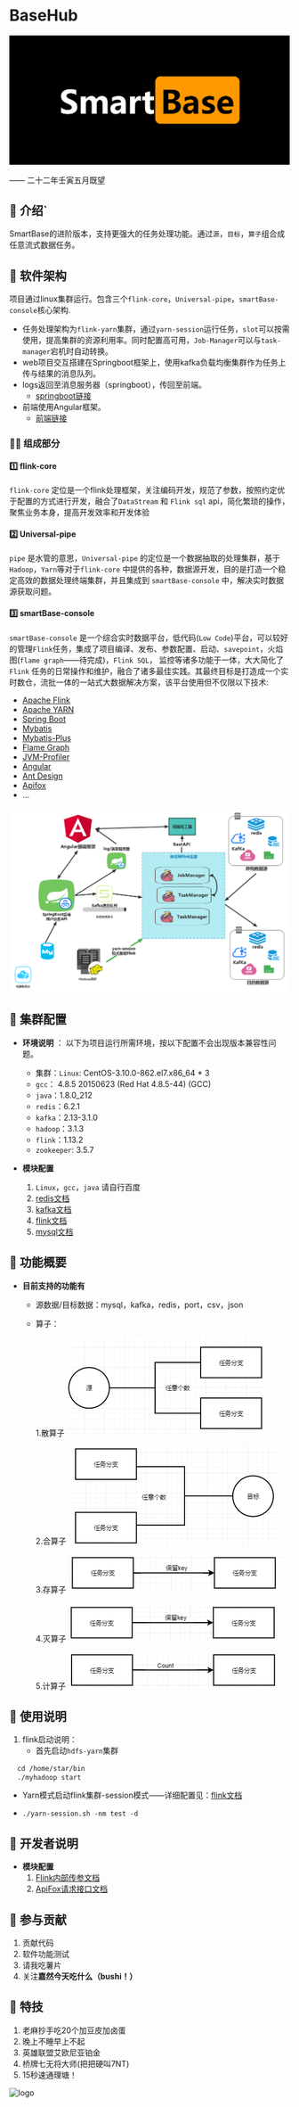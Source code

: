 # BaseHub
![logo](pics/download.png)


 —— 二十二年壬寅五月既望
　　

## 🚀 介绍`
SmartBase的进阶版本，支持更强大的任务处理功能。通过`源`，`目标`，`算子`组合成任意流式数据任务。


## 🍗 软件架构
项目通过linux集群运行。包含三个`flink-core`，`Universal-pipe`，`smartBase-console`核心架构.
- 任务处理架构为`flink-yarn`集群，通过`yarn-session`运行任务，`slot`可以按需使用，提高集群的资源利用率。同时配置高可用，`Job-Manager`可以与`task-manager`宕机时自动转换。
- web项目交互搭建在Springboot框架上，使用kafka负载均衡集群作为任务上传与结果的消息队列。
- logs返回至消息服务器（springboot），传回至前端。
    - [springboot链接](https://gitee.com/StarGrys/smart-base)
- 前端使用Angular框架。
    - [前端链接](https://gitee.com/det0cte/smart-base-web-dashborad)


### 🏳‍🌈 组成部分

#### 1️⃣ flink-core

`flink-core` 定位是一个flink处理框架，关注编码开发，规范了参数，按照约定优于配置的方式进行开发，融合了`DataStream` 和 `Flink sql` api，简化繁琐的操作，聚焦业务本身，提高开发效率和开发体验

#### 2️⃣ Universal-pipe

`pipe` 是水管的意思，`Universal-pipe` 的定位是一个数据抽取的处理集群，基于 `Hadoop`，`Yarn`等对于`flink-core` 中提供的各种，数据源开发，目的是打造一个稳定高效的数据处理终端集群，并且集成到 `smartBase-console` 中，解决实时数据源获取问题。

#### 3️⃣ smartBase-console

`smartBase-console` 是一个综合实时数据平台，低代码(`Low Code`)平台，可以较好的管理`Flink`任务，集成了项目编译、发布、参数配置、启动、`savepoint`，火焰图(`flame graph`——待完成)，`Flink SQL`， 监控等诸多功能于一体，大大简化了 `Flink` 任务的日常操作和维护，融合了诸多最佳实践。其最终目标是打造成一个实时数仓，流批一体的一站式大数据解决方案，该平台使用但不仅限以下技术:

* [Apache Flink](http://flink.apache.org)
* [Apache YARN](http://hadoop.apache.org)
* [Spring Boot](https://spring.io/projects/spring-boot/)
* [Mybatis](http://www.mybatis.org)
* [Mybatis-Plus](http://mp.baomidou.com)
* [Flame Graph](http://www.brendangregg.com/FlameGraphs)
* [JVM-Profiler](https://github.com/uber-common/jvm-profiler)
* [Angular](https://angular.cn/)
* [Ant Design](https://antd.com/)
* [Apifox](https://gitee.com/apifox/)
* ...

![项目总体架构](pics/MetaFlink2.png)


## 🍪 集群配置
-  **环境说明** ： 以下为项目运行所需环境，按以下配置不会出现版本兼容性问题。
    - 集群：`Linux`: CentOS-3.10.0-862.el7.x86_64 * 3
    - `gcc`： 4.8.5 20150623 (Red Hat 4.8.5-44) (GCC) 
    - `java`：1.8.0_212
    - `redis`：6.2.1
    - `kafka`：2.13-3.1.0
    - `hadoop`：3.1.3
    - `flink`：1.13.2
    - `zookeeper`: 3.5.7
    
-  **模块配置** 
    1.  `Linux`，`gcc`，`java` 请自行百度
    2.  [redis文档](docs/redis.md)
    3.  [kafka文档](docs/kafka.md)
    4.  [flink文档](docs/flink.md)
    5.  [mysql文档](docs/mysql.md)


## 🍦 功能概要
-  **目前支持的功能有**
    - 源数据/目标数据：mysql，kafka，redis，port，csv，json
    - 算子：

        1.散算子 ![散算子](pics/OpratorPic/san.png)

        2.合算子 ![合算子](pics/OpratorPic/he.png)

        3.存算子 ![存算子](pics/OpratorPic/cun.png)

        4.灭算子 ![灭算子](pics/OpratorPic/mie.png)

        5.计算子 ![计算子](pics/OpratorPic/ji.png)
 




## 🍟 使用说明
1.  flink启动说明：
    - 首先启动`hdfs-yarn`集群

```
  cd /home/star/bin
  ./myhadoop start
```

- Yarn模式启动flink集群-session模式——详细配置见：[flink文档](docs/flink.md)

- ```
  ./yarn-session.sh -nm test -d
  ```


## 🍍 开发者说明
-  **模块配置** 
    1.  [Flink内部传参文档](docs/Parameter.md)
    1.  [ApiFox请求接口文档](docs/interfaceTest.md)


## 🍇 参与贡献

1. 贡献代码
2. 软件功能测试
3. 请我吃薯片
4. 关注**嘉然今天吃什么（bushi！）**

 

## 🔪 特技

1.  老麻抄手吃20个加豆皮加卤蛋
2.  晚上不睡早上不起
3.  英雄联盟艾欧尼亚铂金
4.  桥牌七无将大师(把把硬叫7NT)
5.  15秒速通理塘！

![logo](pics/logo1.png)